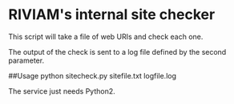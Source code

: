 # RIVIAM's internal site checker

This script will take a file of web URIs and check each one.

The output of the check is sent to a log file defined by the second parameter.

##Usage
python sitecheck.py sitefile.txt logfile.log

The service just needs Python2.

 

